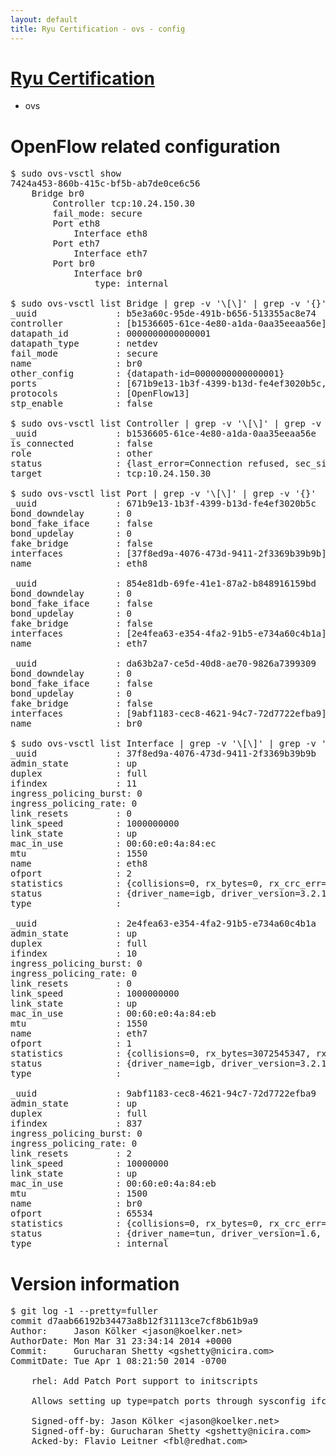 ```yaml
---
layout: default
title: Ryu Certification - ovs - config
---
```

# [Ryu Certification](http://osrg.github.io/ryu/certification.html)
* ovs 

# OpenFlow related configuration
<pre>
$ sudo ovs-vsctl show
7424a453-860b-415c-bf5b-ab7de0ce6c56
    Bridge br0
        Controller tcp:10.24.150.30
        fail_mode: secure
        Port eth8
            Interface eth8
        Port eth7
            Interface eth7
        Port br0
            Interface br0
                type: internal

$ sudo ovs-vsctl list Bridge | grep -v '\[\]' | grep -v '{}'
_uuid               : b5e3a60c-95de-491b-b656-513355ac8e74
controller          : [b1536605-61ce-4e80-a1da-0aa35eeaa56e]
datapath_id         : 0000000000000001
datapath_type       : netdev
fail_mode           : secure
name                : br0
other_config        : {datapath-id=0000000000000001}
ports               : [671b9e13-1b3f-4399-b13d-fe4ef3020b5c, 854e81db-69fe-41e1-87a2-b848916159bd, da63b2a7-ce5d-40d8-ae70-9826a7399309]
protocols           : [OpenFlow13]
stp_enable          : false

$ sudo ovs-vsctl list Controller | grep -v '\[\]' | grep -v '{}'
_uuid               : b1536605-61ce-4e80-a1da-0aa35eeaa56e
is_connected        : false
role                : other
status              : {last_error=Connection refused, sec_since_connect=307, sec_since_disconnect=3, state=BACKOFF}
target              : tcp:10.24.150.30

$ sudo ovs-vsctl list Port | grep -v '\[\]' | grep -v '{}'
_uuid               : 671b9e13-1b3f-4399-b13d-fe4ef3020b5c
bond_downdelay      : 0
bond_fake_iface     : false
bond_updelay        : 0
fake_bridge         : false
interfaces          : [37f8ed9a-4076-473d-9411-2f3369b39b9b]
name                : eth8

_uuid               : 854e81db-69fe-41e1-87a2-b848916159bd
bond_downdelay      : 0
bond_fake_iface     : false
bond_updelay        : 0
fake_bridge         : false
interfaces          : [2e4fea63-e354-4fa2-91b5-e734a60c4b1a]
name                : eth7

_uuid               : da63b2a7-ce5d-40d8-ae70-9826a7399309
bond_downdelay      : 0
bond_fake_iface     : false
bond_updelay        : 0
fake_bridge         : false
interfaces          : [9abf1183-cec8-4621-94c7-72d7722efba9]
name                : br0

$ sudo ovs-vsctl list Interface | grep -v '\[\]' | grep -v '{}'
_uuid               : 37f8ed9a-4076-473d-9411-2f3369b39b9b
admin_state         : up
duplex              : full
ifindex             : 11
ingress_policing_burst: 0
ingress_policing_rate: 0
link_resets         : 0
link_speed          : 1000000000
link_state          : up
mac_in_use          : 00:60:e0:4a:84:ec
mtu                 : 1550
name                : eth8
ofport              : 2
statistics          : {collisions=0, rx_bytes=0, rx_crc_err=0, rx_dropped=0, rx_errors=0, rx_frame_err=0, rx_over_err=0, rx_packets=0, tx_bytes=6456754, tx_dropped=0, tx_errors=0, tx_packets=68824}
status              : {driver_name=igb, driver_version=3.2.10-k, firmware_version=3.10-0}
type                : 

_uuid               : 2e4fea63-e354-4fa2-91b5-e734a60c4b1a
admin_state         : up
duplex              : full
ifindex             : 10
ingress_policing_burst: 0
ingress_policing_rate: 0
link_resets         : 0
link_speed          : 1000000000
link_state          : up
mac_in_use          : 00:60:e0:4a:84:eb
mtu                 : 1550
name                : eth7
ofport              : 1
statistics          : {collisions=0, rx_bytes=3072545347, rx_crc_err=0, rx_dropped=0, rx_errors=0, rx_frame_err=0, rx_over_err=0, rx_packets=72729415, tx_bytes=0, tx_dropped=0, tx_errors=0, tx_packets=0}
status              : {driver_name=igb, driver_version=3.2.10-k, firmware_version=3.10-0}
type                : 

_uuid               : 9abf1183-cec8-4621-94c7-72d7722efba9
admin_state         : up
duplex              : full
ifindex             : 837
ingress_policing_burst: 0
ingress_policing_rate: 0
link_resets         : 2
link_speed          : 10000000
link_state          : up
mac_in_use          : 00:60:e0:4a:84:eb
mtu                 : 1500
name                : br0
ofport              : 65534
statistics          : {collisions=0, rx_bytes=0, rx_crc_err=0, rx_dropped=0, rx_errors=0, rx_frame_err=0, rx_over_err=0, rx_packets=0, tx_bytes=0, tx_dropped=0, tx_errors=0, tx_packets=0}
status              : {driver_name=tun, driver_version=1.6, firmware_version=N/A}
type                : internal
</pre>

# Version information
<pre>
$ git log -1 --pretty=fuller
commit d7aab66192b34473a8b12f31113ce7cf8b61b9a9
Author:     Jason Kölker &lt;jason@koelker.net&gt;
AuthorDate: Mon Mar 31 23:34:14 2014 +0000
Commit:     Gurucharan Shetty &lt;gshetty@nicira.com&gt;
CommitDate: Tue Apr 1 08:21:50 2014 -0700

    rhel: Add Patch Port support to initscripts
    
    Allows setting up type=patch ports through sysconfig ifcfg-* files.
    
    Signed-off-by: Jason Kölker &lt;jason@koelker.net&gt;
    Signed-off-by: Gurucharan Shetty &lt;gshetty@nicira.com&gt;
    Acked-by: Flavio Leitner &lt;fbl@redhat.com&gt;
</pre>
